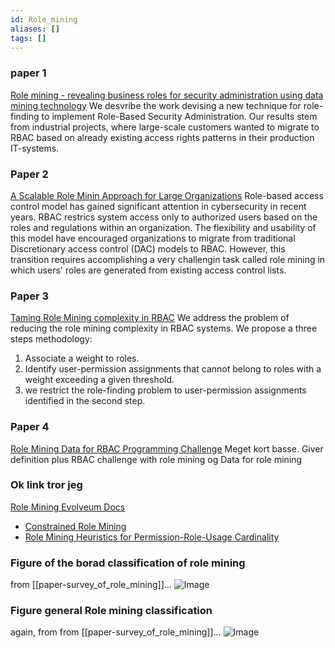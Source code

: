 ```yaml
---
id: Role_mining
aliases: []
tags: []
---
```



### paper 1
[Role mining - revealing business roles for security administration using data mining technology](https://dl.acm.org/doi/abs/10.1145/775412.775435)
We desvribe the work devising a new technique for role-finding to implement Role-Based Security Administration. Our results stem from industrial projects, where large-scale customers wanted to migrate to RBAC based on already existing access rights patterns in their production IT-systems.

### Paper 2
[A Scalable Role Minin Approach for Large Organizations](https://www.researchgate.net/publication/350795457_A_Scalable_Role_Mining_Approach_for_Large_Organizations)
Role-based access control model has gained significant attention in cybersecurity in recent years. RBAC restrics system access only to authorized users based on the roles and regulations within an organization. The flexibility and usability of this model have encouraged organizations to migrate from traditional Discretionary access control (DAC) models to RBAC. However, this transition requires accomplishing a very challengin task called role mining in which users' roles are generated from existing access control lists.

### Paper 3
[Taming Role Mining complexity in RBAC](https://www.sciencedirect.com/science/article/abs/pii/S0167404810000027)
We address the problem of reducing the role mining complexity in RBAC systems. We propose a three steps methodology:
1. Associate a weight to roles.
2. Identify user-permission assignments that cannot belong to roles with a weight exceeding a given threshold.
3. we restrict the role-finding problem to user-permission assignments identified in the second step.
### Paper 4
[Role Mining Data for RBAC Programming Challenge](https://www3.cs.stonybrook.edu/~liu/papers/RoleMiningData-LPOP20.pdf)
Meget kort basse. Giver definition plus RBAC challenge with role mining og Data for role mining

### Ok link tror jeg
[Role Mining Evolveum Docs](https://docs.evolveum.com/midpoint/reference/master/roles-policies/mining/)
- [Constrained Role Mining](https://github.com/RoleMining/ConstrainedRM?tab=readme-ov-file)
- [Role Mining Heuristics for Permission-Role-Usage Cardinality](https://academic.oup.com/comjnl/article/65/6/1386/6134261?login=true)

### Figure of the borad classification of role mining
from [[paper-survey_of_role_mining]]... 
![Image](./../../../../../Downloads/Screenshot%202025-02-14%20at%2000-15-36%20A%20Survey%20of%20Role%20Mining.png)
### Figure general Role mining classification
again, from from [[paper-survey_of_role_mining]]... 
![Image](./../../../../../Downloads/Screenshot%202025-02-14%20at%2000-17-21%20A%20Survey%20of%20Role%20Mining.png)

